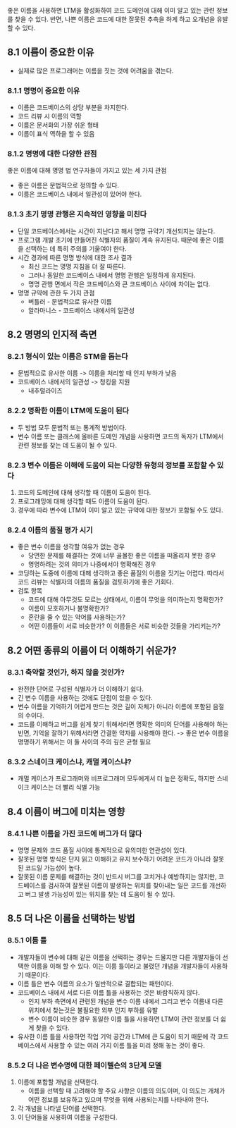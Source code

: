 좋은 이름을 사용하면 LTM을 활성화하여 코드 도메인에 대해 이미 알고 있는 관련 정보를 찾을 수 있다. 반면, 나쁜 이름은 코드에 대한 잘못된 추측을 하게 하고 오개념을 유발할 수 있다.

## 8.1 이름이 중요한 이유
- 실제로 많은 프로그래머는 이름을 짓는 것에 어려움을 겪는다.

### 8.1.1 명명이 중요한 이유
- 이름은 코드베이스의 상당 부분을 차지한다.
- 코드 리뷰 시 이름의 역할
- 이름은 문서화의 가장 쉬운 형태
- 이름이 표식 역하을 할 수 있음

### 8.1.2 명명에 대한 다양한 관점
좋은 이름에 대해 명명 법 연구자들이 가지고 있는 세 가지 관점

- 좋은 이름은 문법적으로 정의할 수 있다.
- 이름은 코드베이스 내에서 일관성이 있어야 한다.

### 8.1.3 초기 명명 관행은 지속적인 영향을 미친다
- 단일 코드베이스에서는 시간이 지난다고 해서 명명 규약기 개선되지는 않는다.
- 프로그램 개발 초기에 만들어진 식별자의 품질이 계속 유지된다. 때문에 좋은 이름을 선택하는 데 특히 주의를 기울여야 한다.
- 시간 경과에 따른 명명 방식에 대한 조사 결과
	- 최신 코드는 명명 지침을 더 잘 따른다.
	- 그러나 동일한 코드베이스 내에서 명명 관행은 일정하게 유지된다.
	- 명명 관행 면에서 작은 코드베이스와 큰 코드베이스 사이에 차이는 없다.
- 명명 규약에 관한 두 가지 관점
	- 버틀러 - 문법적으로 유사한 이름
	- 알라마니스 - 코드베이스 내에서의 일관성

## 8.2 명명의 인지적 측면
### 8.2.1 형식이 있는 이름은 STM을 돕는다
- 문법적으로 유사한 이름 -> 이름을 처리할 때 인지 부하가 낮음
- 코드베이스 내에서의 일관성 -> 청킹을 지원
	- 내추럴라이즈

### 8.2.2 명확한 이름이 LTM에 도움이 된다
- 두 방법 모두 문법적 또는 통계적 방법이다.
- 변수 이름 또는 클래스에 올바른 도메인 개념을 사용하면 코드의 독자가 LTM에서 관련 정보를 찾는 데 도움이 될 수 있다.

### 8.2.3 변수 이름은 이해에 도움이 되는 다양한 유형의 정보를 포함할 수 있다
1. 코드의 도메인에 대해 생각할 때 이름이 도움이 된다.
2. 프로그래밍에 대해 생각할 때도 이름이 도움이 된다.
3. 경우에 따라 변수에 LTM이 이미 알고 있는 규약에 대한 정보가 포함될 수도 있다.

### 8.2.4 이름의 품질 평가 시기
- 좋은 변수 이름을 생각할 여유가 없는 경우
	- 당면한 문제를 해결하는 것에 너무 골몰한 좋은 이름을 떠올리지 못한 경우
	- 명명하려는 것의 의미가 나중에서야 명확해진 경우
- 코딩하는 도중에 이름에 대해 생각하고 좋은 품질의 이름을 짓기는 어렵다. 따라서 코드 리뷰는 식별자의 이름의 품질을 검토하기에 좋은 기회다.
- 검토 항목
	- 코드에 대해 아무것도 모르는 상태에서, 이름이 무엇을 의미하는지 명확한가?
	- 이름이 모호하거나 불명확한가?
	- 혼란을 줄 수 있는 약어를 사용하는가?
	- 어떤 이름들이 서로 비슷한가? 이 이름들은 서로 비슷한 것들을 가리키는가?

## 8.2 어떤 종류의 이름이 더 이해하기 쉬운가?
### 8.3.1 축약할 것인가, 하지 않을 것인가?
- 완전한 단어로 구성된 식별자가 더 이해하기 쉽다.
- 긴 변수 이름을 사용하는 것에도 단점이 있을 수 있다.
- 변수 이름을 기억하기 어렵게 만드는 것은 길이 자체가 아니라 이름에 포함된 음절의 수이다.
- 코드를 이해하고 버그를 쉽게 찾기 위해서라면 명확한 의미의 단어를 사용해야 하는 반면, 기억을 잘하기 위해서라면 간결한 약자를 사용해야 한다. -> 좋은 변수 이름을 명명하기 위해서는 이 둘 사이의 주의 깊은 균형 필요

### 8.3.2 스네이크 케이스냐, 캐멀 케이스냐?
- 캐멀 케이스가 프로그래머와 비프로그래머 모두에게서 더 높은 정확도, 하지만 스네이크 케이스는 더 빨리 식별 가능

## 8.4 이름이 버그에 미치는 영향
### 8.4.1 나쁜 이름을 가진 코드에 버그가 더 많다
- 명명 문제와 코드 품질 사이에 통계적으로 유의미한 연관성이 있다.
- 잘못된 명명 방식은 단지 읽고 이해하고 유지 보수하기 어려운 코드가 아니라 잘못된 코드일 가능성이 높다.
- 잘못된 이름 문제를 해결하는 것이 반드시 버그를 고치거나 예방하지는 않지만, 코드베이스를 검사하여 잘못된 이름이 발생하는 위치를 찾아내는 일은 코드를 개선하고 버그 발생 가능성이 있는 위치를 찾는 데 도움이 될 수 있다.

## 8.5 더 나은 이름을 선택하는 방법
### 8.5.1 이름 틀
- 개발자들이 변수에 대해 같은 이름을 선택하는 경우는 드물지만 다른 개발자들이 선택한 이름을 이해 할 수 있다. 이는 이름 틀이라고 불렸던 개념을 개발자들이 사용하기 때문이다.
- 이름 틀은 변수 이름의 요소가 일반적으로 결합되는 패턴이다.
- 코드베이스 내에서 서로 다른 이름 틀을 사용하는 것은 바람직하지 않다.
	- 인지 부하 측면에서 관련된 개념을 변수 이름 내에서 그리고 변수 이름내 다른 위치에서 찾는것은 불필요한 외부 인지 부하를 유발
	- 변수 이름이 비슷한 경우 동일한 이름 틀을 사용하면 LTM이 관련 정보를 더 쉽게 찾을 수 있다.
- 유사한 이름 틀을 사용하면 작업 기억 공간과 LTM에 큰 도움이 되기 때문에 각 코드베이스에서 사용할 수 있는 여러 가지 이름 틀을 미리 정해 놓는 것이 좋다.

### 8.5.2 더 나은 변수명에 대한 페이텔슨의 3단계 모델
1. 이름에 포함할 개념을 선택한다.
	- 이름을 선택할 때 고려해야 할 주요 사항은 이름의 의도이며, 이 의도는 개체가 어떤 정보를 보유하고 있으며 무엇을 위해 사용되는지를 나타내야 한다.
2. 각 개념을 나타낼 단어를 선택한다.
3. 이 단어들을 사용하여 이름을 구성한다.

